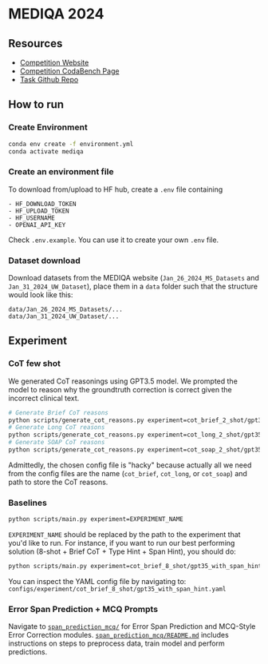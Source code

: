 # MEDIQA 2024


## Resources

- [Competition Website](https://sites.google.com/view/mediqa2024/mediqa-corr)
- [Competition CodaBench Page](https://www.codabench.org/competitions/1900/)
- [Task Github Repo](https://github.com/abachaa/MEDIQA-CORR-2024/tree/main)


## How to run

### Create Environment
```bash
conda env create -f environment.yml
conda activate mediqa
```

### Create an environment file

To download from/upload to HF hub, create a `.env` file containing
```
- HF_DOWNLOAD_TOKEN
- HF_UPLOAD_TOKEN
- HF_USERNAME
- OPENAI_API_KEY
```

Check `.env.example`. You can use it to create your own `.env` file.

### Dataset download

Download datasets from the MEDIQA website (`Jan_26_2024_MS_Datasets` and `Jan_31_2024_UW_Dataset`), place them in a `data` folder such that the structure would look like this:
```
data/Jan_26_2024_MS_Datasets/...
data/Jan_31_2024_UW_Dataset/...
```

## Experiment


### CoT few shot

We generated CoT reasonings using GPT3.5 model.
We prompted the model to reason why the groundtruth correction is correct given the incorrect clinical text.

```bash
# Generate Brief CoT reasons
python scripts/generate_cot_reasons.py experiment=cot_brief_2_shot/gpt35
# Generate Long CoT reasons
python scripts/generate_cot_reasons.py experiment=cot_long_2_shot/gpt35
# Generate SOAP CoT reasons
python scripts/generate_cot_reasons.py experiment=cot_soap_2_shot/gpt35
```

Admittedly, the chosen config file is "hacky" because actually all we need from the config files are the name (`cot_brief`, `cot_long`, or `cot_soap`) and path to store the CoT reasons.

### Baselines

```bash
python scripts/main.py experiment=EXPERIMENT_NAME
```

`EXPERIMENT_NAME` should be replaced by the path to the experiment that you'd like to run. For instance, if you want to run our best performing solution (8-shot + Brief CoT + Type Hint + Span Hint), you should do:

```bash
python scripts/main.py experiment=cot_brief_8_shot/gpt35_with_span_hint
```

You can inspect the YAML config file by navigating to: `configs/experiment/cot_brief_8_shot/gpt35_with_span_hint.yaml`

### Error Span Prediction + MCQ Prompts

Navigate to [`span_prediction_mcq/`](https://github.com/aryopg/mediqa/span_prediction_mcq) for Error Span Prediction and MCQ-Style Error Correction modules. [`span_prediction_mcq/README.md`](https://github.com/aryopg/mediqa/span_prediction_mcq/README.md) includes instructions on steps to preprocess data, train model and perform predictions.